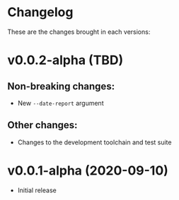 # Changelog
These are the changes brought in each versions:


v0.0.2-alpha (TBD)
=========================

Non-breaking changes:
---------------------
* New `--date-report` argument

Other changes:
--------------
* Changes to the development toolchain and test suite

v0.0.1-alpha (2020-09-10)
=========================

* Initial release
